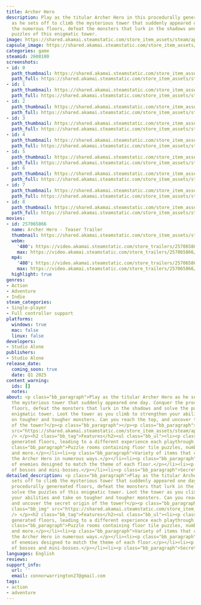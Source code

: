 ```yaml
---
title: Archer Hero
description: Play as the titular Archer Hero in this procedurally generated roguelike,
  as he sets off to climb the mysterious tower that suddenly appeared one day. Conquer
  the numerous floors, defeat the monsters that lurk in the shadows and solve the
  puzzles of this enigmatic tower.
image: https://shared.akamai.steamstatic.com/store_item_assets/steam/apps/2608100/header.jpg?t=1732293399
capsule_image: https://shared.akamai.steamstatic.com/store_item_assets/steam/apps/2608100/6e37d78bc36c5c43b0152bb533d1e9e6eff83bbc/capsule_231x87.jpg?t=1732293399
categories: game
steamid: 2608100
screenshots:
- id: 0
  path_thumbnail: https://shared.akamai.steamstatic.com/store_item_assets/steam/apps/2608100/ss_8a6e755b7c2028e5ad841dff7d7c2f3eab8b9da9.600x338.jpg?t=1732293399
  path_full: https://shared.akamai.steamstatic.com/store_item_assets/steam/apps/2608100/ss_8a6e755b7c2028e5ad841dff7d7c2f3eab8b9da9.1920x1080.jpg?t=1732293399
- id: 1
  path_thumbnail: https://shared.akamai.steamstatic.com/store_item_assets/steam/apps/2608100/ss_35c6440df91dc705bd8ffc9651f8b4f5acc57412.600x338.jpg?t=1732293399
  path_full: https://shared.akamai.steamstatic.com/store_item_assets/steam/apps/2608100/ss_35c6440df91dc705bd8ffc9651f8b4f5acc57412.1920x1080.jpg?t=1732293399
- id: 2
  path_thumbnail: https://shared.akamai.steamstatic.com/store_item_assets/steam/apps/2608100/ss_51f9652ba5797b1ef50d8806d9952cfd85e0fa25.600x338.jpg?t=1732293399
  path_full: https://shared.akamai.steamstatic.com/store_item_assets/steam/apps/2608100/ss_51f9652ba5797b1ef50d8806d9952cfd85e0fa25.1920x1080.jpg?t=1732293399
- id: 3
  path_thumbnail: https://shared.akamai.steamstatic.com/store_item_assets/steam/apps/2608100/ss_6641ff2e32f6d789afce59b4e5ab66cddc97a9a8.600x338.jpg?t=1732293399
  path_full: https://shared.akamai.steamstatic.com/store_item_assets/steam/apps/2608100/ss_6641ff2e32f6d789afce59b4e5ab66cddc97a9a8.1920x1080.jpg?t=1732293399
- id: 4
  path_thumbnail: https://shared.akamai.steamstatic.com/store_item_assets/steam/apps/2608100/ss_5afc8dbd4bcb871a15ddb4faddab125281844743.600x338.jpg?t=1732293399
  path_full: https://shared.akamai.steamstatic.com/store_item_assets/steam/apps/2608100/ss_5afc8dbd4bcb871a15ddb4faddab125281844743.1920x1080.jpg?t=1732293399
- id: 5
  path_thumbnail: https://shared.akamai.steamstatic.com/store_item_assets/steam/apps/2608100/ss_4bac5fba41e0b0da43d266355b94dc27430c95a6.600x338.jpg?t=1732293399
  path_full: https://shared.akamai.steamstatic.com/store_item_assets/steam/apps/2608100/ss_4bac5fba41e0b0da43d266355b94dc27430c95a6.1920x1080.jpg?t=1732293399
- id: 6
  path_thumbnail: https://shared.akamai.steamstatic.com/store_item_assets/steam/apps/2608100/ss_a6077a7ec80d2e4f6bc389469f25c185bf8f951c.600x338.jpg?t=1732293399
  path_full: https://shared.akamai.steamstatic.com/store_item_assets/steam/apps/2608100/ss_a6077a7ec80d2e4f6bc389469f25c185bf8f951c.1920x1080.jpg?t=1732293399
- id: 7
  path_thumbnail: https://shared.akamai.steamstatic.com/store_item_assets/steam/apps/2608100/ss_72876232f385e29c9af8eb18783294b6cee63091.600x338.jpg?t=1732293399
  path_full: https://shared.akamai.steamstatic.com/store_item_assets/steam/apps/2608100/ss_72876232f385e29c9af8eb18783294b6cee63091.1920x1080.jpg?t=1732293399
- id: 8
  path_thumbnail: https://shared.akamai.steamstatic.com/store_item_assets/steam/apps/2608100/ss_d75475455a82bd6aabac165294b1ab24782e1844.600x338.jpg?t=1732293399
  path_full: https://shared.akamai.steamstatic.com/store_item_assets/steam/apps/2608100/ss_d75475455a82bd6aabac165294b1ab24782e1844.1920x1080.jpg?t=1732293399
movies:
- id: 257065866
  name: Archer Hero - Teaser Trailer
  thumbnail: https://shared.akamai.steamstatic.com/store_item_assets/steam/apps/257065866/f2cf5ebe64583627cafaab82d1b7873c09b95a72/movie_600x337.jpg?t=1729094736
  webm:
    '480': https://video.akamai.steamstatic.com/store_trailers/257065866/movie480_vp9.webm?t=1729094736
    max: https://video.akamai.steamstatic.com/store_trailers/257065866/movie_max_vp9.webm?t=1729094736
  mp4:
    '480': https://video.akamai.steamstatic.com/store_trailers/257065866/movie480.mp4?t=1729094736
    max: https://video.akamai.steamstatic.com/store_trailers/257065866/movie_max.mp4?t=1729094736
  highlight: true
genres:
- Action
- Adventure
- Indie
steam_categories:
- Single-player
- Full controller support
platforms:
  windows: true
  mac: false
  linux: false
developers:
- Studio Alone
publishers:
- Studio Alone
release_date:
  coming_soon: true
  date: Q1 2025
content_warning:
  ids: []
  notes:
about: <p class="bb_paragraph">Play as the titular Archer Hero as he sets off to climb
  the mysterious tower that suddenly appeared one day. Conquer the procedurally genereated
  floors, defeat the monsters that lurk in the shadows and solve the puzzles of this
  enigmatic tower. Loot the tower as you climb to strengthen your abilities and take
  on tougher and tougher monsters. Can you reach the top, and uncover the secret origin
  of the tower?</p><p class="bb_paragraph"></p><p class="bb_paragraph"><img class="bb_img"
  src="https://shared.akamai.steamstatic.com/store_item_assets/steam/apps/2608100/extras/General_Gif.gif?t=1732293399"
  /> </p><h2 class="bb_tag">Features</h2><ul class="bb_ul"><li><p class="bb_paragraph">Procedurally
  generated floors, leading to a different experience each playthrough.</p></li><li><p
  class="bb_paragraph">Puzzle rooms containing floor tile puzzles, numbered orb puzzles,
  and more.</p></li><li><p class="bb_paragraph">Variety of items that can strengthen
  the Archer Hero in numerous ways.</p></li><li><p class="bb_paragraph">Large cast
  of enemies designed to match the theme of each floor.</p></li><li><p class="bb_paragraph">Multitude
  of bosses and mini-bosses.</p></li><li><p class="bb_paragraph">Secret end-game content.</p></li></ul>
detailed_description: <p class="bb_paragraph">Play as the titular Archer Hero as he
  sets off to climb the mysterious tower that suddenly appeared one day. Conquer the
  procedurally genereated floors, defeat the monsters that lurk in the shadows and
  solve the puzzles of this enigmatic tower. Loot the tower as you climb to strengthen
  your abilities and take on tougher and tougher monsters. Can you reach the top,
  and uncover the secret origin of the tower?</p><p class="bb_paragraph"></p><p class="bb_paragraph"><img
  class="bb_img" src="https://shared.akamai.steamstatic.com/store_item_assets/steam/apps/2608100/extras/General_Gif.gif?t=1732293399"
  /> </p><h2 class="bb_tag">Features</h2><ul class="bb_ul"><li><p class="bb_paragraph">Procedurally
  generated floors, leading to a different experience each playthrough.</p></li><li><p
  class="bb_paragraph">Puzzle rooms containing floor tile puzzles, numbered orb puzzles,
  and more.</p></li><li><p class="bb_paragraph">Variety of items that can strengthen
  the Archer Hero in numerous ways.</p></li><li><p class="bb_paragraph">Large cast
  of enemies designed to match the theme of each floor.</p></li><li><p class="bb_paragraph">Multitude
  of bosses and mini-bosses.</p></li><li><p class="bb_paragraph">Secret end-game content.</p></li></ul>
languages: English
reviews:
support_info:
  url: ''
  email: connorwarrington27@gmail.com
tags:
- action
- adventure
---
```

